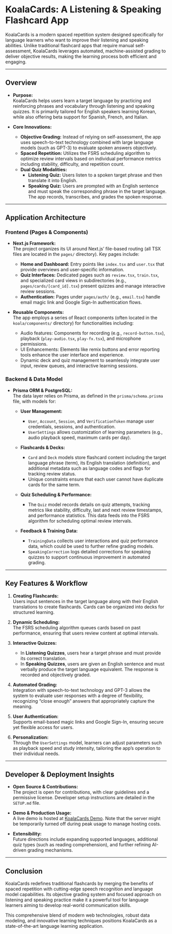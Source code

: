 # KoalaCards: A Listening & Speaking Flashcard App

KoalaCards is a modern spaced repetition system designed specifically for language learners who want to improve their listening and speaking abilities. Unlike traditional flashcard apps that require manual self-assessment, KoalaCards leverages automated, machine-assisted grading to deliver objective results, making the learning process both efficient and engaging.

---

## Overview

- **Purpose:**  
  KoalaCards helps users learn a target language by practicing and reinforcing phrases and vocabulary through listening and speaking quizzes. It is primarily tailored for English speakers learning Korean, while also offering beta support for Spanish, French, and Italian.

- **Core Innovations:**  
  - **Objective Grading:** Instead of relying on self-assessment, the app uses speech-to-text technology combined with large language models (such as GPT-3) to evaluate spoken answers objectively.
  - **Spaced Repetition:** Utilizes the FSRS scheduling algorithm to optimize review intervals based on individual performance metrics including stability, difficulty, and repetition count.
  - **Dual Quiz Modalities:**  
    - **Listening Quiz:** Users listen to a spoken target phrase and then translate it into English.  
    - **Speaking Quiz:** Users are prompted with an English sentence and must speak the corresponding phrase in the target language. The app records, transcribes, and grades the spoken response.

---

## Application Architecture

### Frontend (Pages & Components)

- **Next.js Framework:**  
  The project organizes its UI around Next.js’ file-based routing (all TSX files are located in the `pages/` directory). Key pages include:
  - **Home and Dashboard:** Entry points like `index.tsx` and `user.tsx` that provide overviews and user-specific information.
  - **Quiz Interfaces:** Dedicated pages such as `review.tsx`, `train.tsx`, and specialized card views in subdirectories (e.g., `pages/cards/[card_id].tsx`) present quizzes and manage interactive review sessions.
  - **Authentication:** Pages under `pages/auth/` (e.g., `email.tsx`) handle email magic link and Google Sign-In authentication flows.

- **Reusable Components:**  
  The app employs a series of React components (often located in the `koala/components/` directory) for functionalities including:
  - Audio features: Components for recording (e.g., `record-button.tsx`), playback (`play-audio.tsx`, `play-fx.tsx`), and microphone permissions.
  - UI Enhancements: Elements like remix buttons and error reporting tools enhance the user interface and experience.
  - Dynamic deck and quiz management to seamlessly integrate user input, review queues, and interactive learning sessions.

### Backend & Data Model

- **Prisma ORM & PostgreSQL:**  
  The data layer relies on Prisma, as defined in the `prisma/schema.prisma` file, with models for:
  - **User Management:**  
    - `User`, `Account`, `Session`, and `VerificationToken` manage user credentials, sessions, and authentication.
    - `UserSettings` allows customization of learning parameters (e.g., audio playback speed, maximum cards per day).

  - **Flashcards & Decks:**  
    - `Card` and `Deck` models store flashcard content including the target language phrase (term), its English translation (definition), and additional metadata such as language codes and flags for tracking review status.
    - Unique constraints ensure that each user cannot have duplicate cards for the same term.

  - **Quiz Scheduling & Performance:**  
    - The `Quiz` model records details on quiz attempts, tracking metrics like stability, difficulty, last and next review timestamps, and performance statistics. This data feeds into the FSRS algorithm for scheduling optimal review intervals.
  
  - **Feedback & Training Data:**  
    - `TrainingData` collects user interactions and quiz performance data, which could be used to further refine grading models.
    - `SpeakingCorrection` logs detailed corrections for speaking quizzes to support continuous improvement in automated grading.

---

## Key Features & Workflow

1. **Creating Flashcards:**  
   Users input sentences in the target language along with their English translations to create flashcards. Cards can be organized into decks for structured learning.

2. **Dynamic Scheduling:**  
   The FSRS scheduling algorithm queues cards based on past performance, ensuring that users review content at optimal intervals.

3. **Interactive Quizzes:**  
   - In **Listening Quizzes**, users hear a target phrase and must provide its correct translation.
   - In **Speaking Quizzes**, users are given an English sentence and must verbally produce the target language equivalent. The response is recorded and objectively graded.

4. **Automated Grading:**  
   Integration with speech-to-text technology and GPT-3 allows the system to evaluate user responses with a degree of flexibility, recognizing “close enough” answers that appropriately capture the meaning.

5. **User Authentication:**  
   Supports email-based magic links and Google Sign-In, ensuring secure yet flexible access for users.

6. **Personalization:**  
   Through the `UserSettings` model, learners can adjust parameters such as playback speed and study intensity, tailoring the app’s operation to their individual needs.

---

## Developer & Deployment Insights

- **Open Source & Contributions:**  
  The project is open for contributions, with clear guidelines and a permissive license. Developer setup instructions are detailed in the `SETUP.md` file.

- **Demo & Production Usage:**  
  A live demo is hosted at [KoalaCards Demo](https://app.koala.cards/user). Note that the server might be temporarily turned off during peak usage to manage hosting costs.

- **Extensibility:**  
  Future directions include expanding supported languages, additional quiz types (such as reading comprehension), and further refining AI-driven grading mechanisms.

---

## Conclusion

KoalaCards redefines traditional flashcards by merging the benefits of spaced repetition with cutting-edge speech recognition and language model capabilities. Its objective grading system and focused approach on listening and speaking practice make it a powerful tool for language learners aiming to develop real-world communication skills.

This comprehensive blend of modern web technologies, robust data modeling, and innovative learning techniques positions KoalaCards as a state-of-the-art language learning application.
